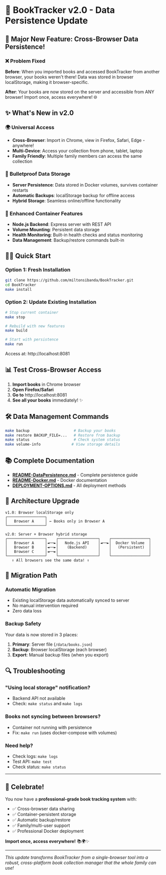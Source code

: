 # 🎉 BookTracker v2.0 - Data Persistence Update

## 🚀 Major New Feature: Cross-Browser Data Persistence!

### ❌ Problem Fixed
**Before**: When you imported books and accessed BookTracker from another browser, your books weren't there! Data was stored in browser localStorage, making it browser-specific.

**After**: Your books are now stored on the server and accessible from ANY browser! Import once, access everywhere! 🌐

## ✨ What's New in v2.0

### 🌍 Universal Access
- **Cross-Browser**: Import in Chrome, view in Firefox, Safari, Edge - anywhere!
- **Multi-Device**: Access your collection from phone, tablet, laptop
- **Family Friendly**: Multiple family members can access the same collection

### 💾 Bulletproof Data Storage
- **Server Persistence**: Data stored in Docker volumes, survives container restarts
- **Automatic Backups**: localStorage backup for offline access
- **Hybrid Storage**: Seamless online/offline functionality

### 🔧 Enhanced Container Features
- **Node.js Backend**: Express server with REST API
- **Volume Mounting**: Persistent data storage
- **Health Monitoring**: Built-in health checks and status monitoring
- **Data Management**: Backup/restore commands built-in

## 🏃‍♂️ Quick Start

### Option 1: Fresh Installation
```bash
git clone https://github.com/miltonsibanda/BookTracker.git
cd BookTracker
make install
```

### Option 2: Update Existing Installation
```bash
# Stop current container
make stop

# Rebuild with new features
make build

# Start with persistence
make run
```

Access at: http://localhost:8081

## 📊 Test Cross-Browser Access

1. **Import books** in Chrome browser
2. **Open Firefox/Safari** 
3. **Go to** http://localhost:8081
4. **See all your books** immediately! ✨

## 🛠️ Data Management Commands

```bash
make backup                    # Backup your books
make restore BACKUP_FILE=...   # Restore from backup
make status                    # Check system status
make volume-info              # View storage details
```

## 📚 Complete Documentation

- **[README-DataPersistence.md](README-DataPersistence.md)** - Complete persistence guide
- **[README-Docker.md](README-Docker.md)** - Docker documentation
- **[DEPLOYMENT-OPTIONS.md](DEPLOYMENT-OPTIONS.md)** - All deployment methods

## 🔄 Architecture Upgrade

```
v1.0: Browser localStorage only
┌─────────────────┐
│   Browser A     │ ← Books only in Browser A
└─────────────────┘

v2.0: Server + Browser hybrid storage
┌─────────────────┐    ┌──────────────────┐    ┌─────────────────┐
│   Browser A     │◄──►│   Node.js API    │◄──►│  Docker Volume  │
│   Browser B     │◄──►│    (Backend)     │    │   (Persistent)  │
│   Browser C     │◄──►│                  │    │                 │
└─────────────────┘    └──────────────────┘    └─────────────────┘
   ↑ All browsers see the same data! ↑
```

## 🎯 Migration Path

### Automatic Migration
- Existing localStorage data automatically synced to server
- No manual intervention required
- Zero data loss

### Backup Safety
Your data is now stored in 3 places:
1. **Primary**: Server file (`/data/books.json`)
2. **Backup**: Browser localStorage (each browser)
3. **Export**: Manual backup files (when you export)

## 🔍 Troubleshooting

### "Using local storage" notification?
- Backend API not available
- Check: `make status` and `make logs`

### Books not syncing between browsers?  
- Container not running with persistence
- Fix: `make run` (uses docker-compose with volumes)

### Need help?
- Check logs: `make logs`
- Test API: `make test`  
- Check status: `make status`

---

## 🎊 Celebrate!

You now have a **professional-grade book tracking system** with:
- ✅ Cross-browser data sharing
- ✅ Container-persistent storage  
- ✅ Automatic backup/restore
- ✅ Family/multi-user support
- ✅ Professional Docker deployment

**Import once, access everywhere!** 📚🌍✨

---

*This update transforms BookTracker from a single-browser tool into a robust, cross-platform book collection manager that the whole family can use!*
